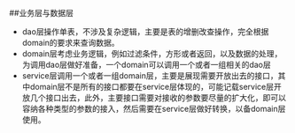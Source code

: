 ##业务层与数据层

- dao层操作单表，不涉及复杂逻辑，主要是表的增删改查操作，完全根据domain的要求来查询数据。
- domain层考虑业务逻辑，例如过滤条件，方形或者返回，以及数据的处理，为调用dao层做好准备，一个domain可以调用一个或者一组相关的dao层
- service层调用一个或者一组domain层，主要是展现需要开放出去的接口，其中domain层不是所有的接口都要在service层体现的，可能记载service层开放几个接口出去，此外，主要接口需要对接收的参数要尽量的扩大化，即可以容纳各种类型的参数的接入，然后需要在service层做好转换，以备domain层使用。